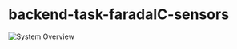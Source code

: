 # backend-task-faradaIC-sensors

![System Overview](https://github.com/liquiir97/backend-task-faradaIC-sensors/Architecture1.png)
